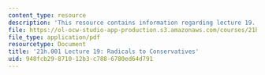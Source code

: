 ```yaml
---
content_type: resource
description: 'This resource contains information regarding lecture 19. '
file: https://ol-ocw-studio-app-production.s3.amazonaws.com/courses/21h-001-how-to-stage-a-revolution-fall-2013/948fcb29871012b3c7886780ed64d791_MIT21H_001F13_lec_19.pdf
file_type: application/pdf
resourcetype: Document
title: '21h.001 Lecture 19: Radicals to Conservatives'
uid: 948fcb29-8710-12b3-c788-6780ed64d791
---
```

